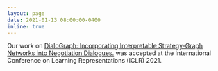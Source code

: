 ```yaml
---
layout: page
date: 2021-01-13 08:00:00-0400
inline: true
---
```


Our work on  [DialoGraph: Incorporating Interpretable Strategy-Graph Networks into Negotiation Dialogues.](https://openreview.net/forum?id=kDnal_bbb-E) was accepted at the International Conference on Learning Representations (ICLR) 2021. 
